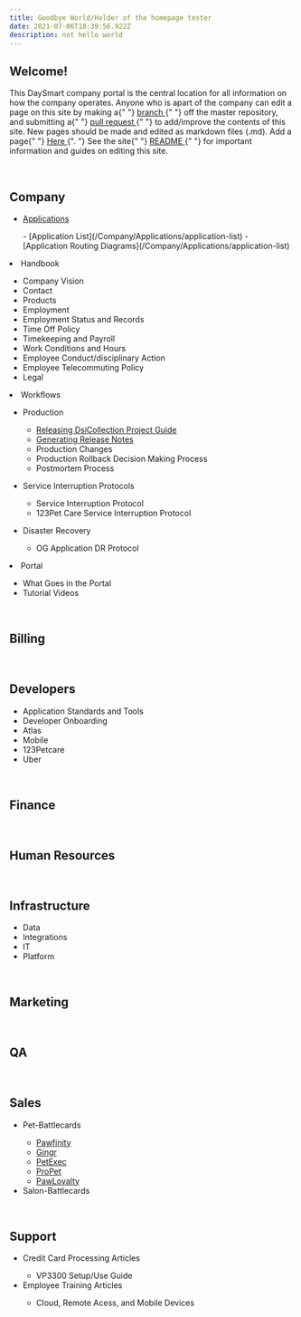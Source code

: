 ```yaml
---
title: Goodbye World/Holder of the homepage tester
date: 2021-07-06T18:39:56.922Z
description: not hello world
---
```


<h2 id="introduction">Welcome!</h2>
<p>
This DaySmart company portal is the central location for all information
on how the company operates. Anyone who is apart of the company can edit
a page on this site by making a{" "}
<a
    href="https://github.com/DaySmart/company-portal"
    target="_blank"
    rel="noopener noreferrer"
>
    branch
</a>{" "}
off the master repository, and submitting a{" "}
<a
    href="https://github.com/DaySmart/company-portal/compare"
    target="_blank"
    rel="noopener noreferrer"
>
    pull request
</a>{" "}
to add/improve the contents of this site. New pages should be made and
edited as markdown files (.md). Add a page{" "}
<a
    href="https://github.com/DaySmart/company-portal/new/master/src/markdown-pages"
    target="_blank"
    rel="noopener noreferrer"
>
    Here
</a>
{". "}
See the site{" "}
<a
    href="https://github.com/DaySmart/company-portal/blob/master/README.md"
    target="_blank"
    rel="noopener noreferrer"
>
    README
</a>{" "}
for important information and guides on editing this site.
</p>
<br />
<h2 id="company">
<Link to={"/Company"}>Company</Link>
</h2>

- [Applications](/Company/Applications/application-list)
<ul>
- [Application List](/Company/Applications/application-list)
- [Application Routing Diagrams](/Company/Applications/application-list)
</ul>
<li>
<Link to={"/Company/Handbook"}>Handbook</Link>
</li>
<ul>
<li><Link to={"/Company/Handbook/company-vision"}>Company Vision</Link></li>
<li><Link to={"/Company/Handbook/contact"}>Contact</Link></li>
<li><Link to={"/Company/Handbook/products"}>Products</Link></li>
<li><Link to={"/Company/Handbook/employment"}>Employment</Link></li>
<li><Link to={"/Company/Handbook/company-vision"}>Employment Status and Records</Link></li>
<li><Link to={"/Company/Handbook/time-off-policy"}>Time Off Policy</Link></li>
<li><Link to={"/Company/Handbook/timekeeping-and-payroll"}>Timekeeping and Payroll</Link></li>
<li><Link to={"/Company/Handbook/work-conditions-and-hours"}>Work Conditions and Hours</Link></li>
<li><Link to={"/Company/Handbook/employee-conduct-and-disciplinary-action"}>Employee Conduct/disciplinary Action</Link></li>
<li><Link to={"/Company/Handbook/employee-telecommuting-policy"}>Employee Telecommuting Policy</Link></li>
<li><Link to={"/Company/Handbook/legal"}>Legal</Link></li>
</ul>
<li>
<Link to={"/Company/Workflows"}>Workflows</Link>
</li>
<ul>
<li><Link to={"/Company/Workflows"}>Production</Link></li>
<ul>
<li><a href = "https://docs.google.com/document/d/1HyKjjP1_HsG2QwKdD-PpRx80tpt-N8uV90gsgu7j9w8/edit?usp=sharing">Releasing DsiCollection Project Guide</a></li>
<li><a href = "https://docs.google.com/document/d/1yX2hnYvLgURa3P_ToqykFmEUY9axdiKMPYDaNfDtAGQ/edit?usp=sharing">Generating Release Notes</a></li>
<li><Link to={"/Company/Workflows/production-changes"}>Production Changes</Link></li>
<li><Link to={"/Company/Workflows/production-rollback-decision-making-process"}>Production Rollback Decision Making Process</Link></li>
<li><Link to={"/Company/Workflows/postmoterm-process"}>Postmortem Process</Link></li>
</ul>
</ul>
<ul>
<li><Link to={"/Company/Workflows"}>Service Interruption Protocols</Link></li>
<ul>
<li><Link to={"/Company/Workflows/service-interruption-protocol"}>Service Interruption Protocol</Link></li>
<li><Link to={"/Company/Workflows/123pet-care-service-interruption-protocol"}>123Pet Care Service Interruption Protocol</Link></li>
</ul>
 </ul>
<ul>
<li><Link to={"/Company/Workflows/"}>Disaster Recovery</Link></li>
<ul>
<li><Link to={"/Company/Workflows/og-disaster-recovery-protocol"}>OG Application DR Protocol</Link></li>
</ul>
 </ul>
<li>
 <Link to={"/Company/Portal"}>Portal</Link>
</li>
<ul>
    <li>
    <Link to={"/Company/Portal#what-goes-in-the-portal"}>
        What Goes in the Portal
    </Link>
    </li>
    <li>
    <Link to={"/Company/Portal#tutorial-videos"}>Tutorial Videos</Link>
    </li>
</ul>
</ul>
<br />

<h2>
<Link to={"/Departments/Billing"}>Billing</Link>
</h2>
<br />

<h2>
<Link to={"/Departments/Developers"}>Developers</Link>
</h2>
<ul>
<li>
    <Link to={"/Departments/Developers/Application-Standards"}>
    Application Standards and Tools
    </Link>
</li>
<li>
    <Link to={"/Departments/Developers/Developer-Onboarding"}>
    Developer Onboarding
    </Link>
</li>
<li>
    <Link to={"/Departments/Developers/Atlas"}>Atlas</Link>
</li>
<li>
    <Link to={"/Departments/Developers/Mobile"}>Mobile</Link>
</li>
<li>
    <Link to={"/Departments/Developers/123Petcare"}>123Petcare</Link>
</li>
<li>
    <Link to={"/Departments/Developers/Uber"}>Uber</Link>
</li>
</ul>
<br />

<h2>
<Link to={"/Departments/Finance"}>Finance</Link>
</h2>
<br />

<h2>
<Link to={"/Departments/Human-Resources"}>Human Resources</Link>
</h2>
<br />

<h2>
<Link to={"/Departments/Infrastructure"}>Infrastructure</Link>
</h2>
<ul>
<li>
    <Link to={"/Departments/Infrastructure/Data"}>Data</Link>
</li>
<li>
    <Link to={"/Departments/Infrastructure/Integrations"}>
    Integrations
    </Link>
</li>
<li>
    <Link to={"/Departments/Infrastructure/IT"}>IT</Link>
</li>
<li>
    <Link to={"/Departments/Infrastructure/Platform"}>Platform</Link>
</li>
</ul>
<br />

<h2>
<Link to={"/Departments/Marketing"}>Marketing</Link>
</h2>
<br />

<h2>
<Link to={"/Departments/QA"}>QA</Link>
</h2>
<br />

<h2>
<Link to={"/Departments/Sales"}>Sales</Link>
</h2>
<ul>
<li>
    <Link to={"/Departments/Sales/pet-battlecards"}>Pet-Battlecards</Link>
</li>
<ul>
<li><a href= "https://docs.google.com/document/d/1D-tUzvkC2-rPQH1S9Pa8c_T4RiHNYpTpLUY7wCvJyrs/edit?usp=sharing">Pawfinity</a></li>
<li><a href= "https://docs.google.com/document/d/1Xk_m5xxz22xQ8hNRPZk4hUtuAU_qUVs4q49AtRLknlI/edit?usp=sharing">Gingr</a></li>
<li><a href= "https://docs.google.com/document/d/1Xk_m5xxz22xQ8hNRPZk4hUtuAU_qUVs4q49AtRLknlI/edit?usp=sharing">PetExec</a></li>
<li><a href= "https://docs.google.com/document/d/16bEXAOXeDIJvHcLZpjUIQ2INeh3q9m7K9Gr21fr-poI/edit?usp=sharing">ProPet</a></li>
<li><a href= "https://docs.google.com/document/d/1Q8sfQ8WzLg6NLT-JVDpzrA5zxDiy5lC_EYtSGDBB7XI/edit?usp=sharing">PawLoyalty</a></li>
</ul>
<li>
    <Link to={"/Departments/Sales/salon-battlecards"}>
    Salon-Battlecards
    </Link>
</li>
</ul>
<br />
<h2>
<Link to={"/Departments/Support"}>Support</Link>
</h2>
<ul>
<li>
<Link to={"/Departments/Support/Credit-Card-Processing-Articles"}> Credit Card Processing Articles</Link>
</li>
<ul>
<li><Link to={"/Departments/Support/Credit-Card-Processing-Articles/VP3300-setup-use-guide"}>VP3300 Setup/Use Guide</Link></li>
</ul>
<li>
<Link to={"/Departments/Support/Employee-Training-Articles"}>
Employee Training Articles
</Link>
</li>
<ul>
<li><Link to={"/Departments/Support/Employee-Training-Articles/cloud-remote-access-and-mobile-devices"}>Cloud, Remote Acess, and Mobile Devices</Link></li>
</ul>
</ul>
<br />
